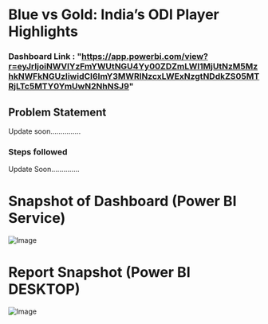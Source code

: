 # Blue vs Gold: India’s ODI Player Highlights

### Dashboard Link : "https://app.powerbi.com/view?r=eyJrIjoiNWVlYzFmYWUtNGU4Yy00ZDZmLWI1MjUtNzM5MzhkNWFkNGUzIiwidCI6ImY3MWRlNzcxLWExNzgtNDdkZS05MTRjLTc5MTY0YmUwN2NhNSJ9" 

## Problem Statement

Update soon...............


### Steps followed 

Update Soon..............


# Snapshot of Dashboard (Power BI Service)

![Image](https://github.com/user-attachments/assets/f54e5504-e76f-4334-b53f-45ee859231d9)


 # Report Snapshot (Power BI DESKTOP)

 
![Image](https://github.com/user-attachments/assets/26c6ca98-6687-4f52-8850-80be00633f33)
